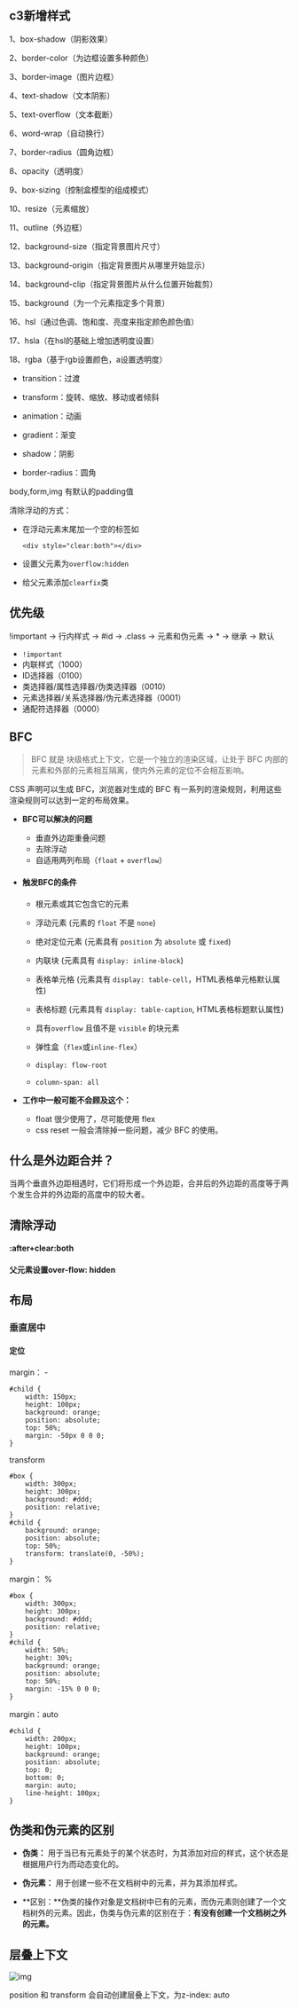 ## c3新增样式

1、box-shadow（阴影效果）

2、border-color（为边框设置多种颜色）

3、border-image（图片边框）

4、text-shadow（文本阴影）

5、text-overflow（文本截断）

6、word-wrap（自动换行）

7、border-radius（圆角边框）

8、opacity（透明度）

9、box-sizing（控制盒模型的组成模式）

10、resize（元素缩放）

11、outline（外边框）

12、background-size（指定背景图片尺寸）

13、background-origin（指定背景图片从哪里开始显示）

14、background-clip（指定背景图片从什么位置开始裁剪）

15、background（为一个元素指定多个背景）

16、hsl（通过色调、饱和度、亮度来指定颜色颜色值）

17、hsla（在hsl的基础上增加透明度设置）

18、rgba（基于rgb设置颜色，a设置透明度）



- transition：过渡

- transform：旋转、缩放、移动或者倾斜

- animation：动画

- gradient：渐变

- shadow：阴影

- border-radius：圆角

  

body,form,img 有默认的padding值



清除浮动的方式：

- 在浮动元素末尾加一个空的标签如

  ```
  <div style="clear:both"></div>
  ```

- 设置父元素为`overflow:hidden`

- 给父元素添加`clearfix`类



## 优先级

!important -> 行内样式 -> #id -> .class -> 元素和伪元素 -> * -> 继承 -> 默认 

- `!important`
- 内联样式（1000）
- ID选择器（0100）
- 类选择器/属性选择器/伪类选择器（0010）
- 元素选择器/关系选择器/伪元素选择器（0001）
- 通配符选择器（0000）



## BFC

> BFC 就是 块级格式上下文，它是一个独立的渲染区域，让处于 BFC 内部的元素和外部的元素相互隔离，使内外元素的定位不会相互影响。
>

CSS 声明可以生成 BFC，浏览器对生成的 BFC 有一系列的渲染规则，利用这些渲染规则可以达到一定的布局效果。



- **BFC可以解决的问题**
  - 垂直外边距重叠问题
  - 去除浮动
  - 自适用两列布局（`float` + `overflow`）



- #### 触发BFC的条件

  - 根元素或其它包含它的元素

  - 浮动元素 (元素的 `float` 不是 `none`)

  - 绝对定位元素 (元素具有 `position` 为 `absolute` 或 `fixed`)

  - 内联块 (元素具有 `display: inline-block`)

  - 表格单元格 (元素具有 `display: table-cell`，HTML表格单元格默认属性)

  - 表格标题 (元素具有 `display: table-caption`, HTML表格标题默认属性)

  - 具有`overflow` 且值不是 `visible` 的块元素

  - 弹性盒（`flex`或`inline-flex`）

  - `display: flow-root`

  - `column-span: all`

    

- **工作中一般可能不会顾及这个：**

  - float 很少使用了，尽可能使用 flex
  - css reset 一般会清除掉一些问题，减少 BFC 的使用。



## 什么是外边距合并？

当两个垂直外边距相遇时，它们将形成一个外边距，合并后的外边距的高度等于两个发生合并的外边距的高度中的较大者。



## 清除浮动

#### :after+clear:both



#### 父元素设置over-flow: hidden





## 布局

### 垂直居中

#### 定位

margin： -

```
#child {
    width: 150px;
    height: 100px;
    background: orange;
    position: absolute;
    top: 50%;
    margin: -50px 0 0 0; 
}
```



transform

```
#box {
    width: 300px;
    height: 300px;
    background: #ddd;
    position: relative;
}
#child {
    background: orange;
    position: absolute;
    top: 50%;
    transform: translate(0, -50%);
}
```



margin： %

```
#box {
    width: 300px;
    height: 300px;
    background: #ddd;
    position: relative;
}
#child {
    width: 50%;
    height: 30%;
    background: orange;
    position: absolute;
    top: 50%;
    margin: -15% 0 0 0;
}
```



margin：auto

```
#child {
    width: 200px;
    height: 100px;
    background: orange;
    position: absolute;
    top: 0;
    bottom: 0;
    margin: auto;
    line-height: 100px;
}
```



## 伪类和伪元素的区别

- **伪类：** 用于当已有元素处于的某个状态时，为其添加对应的样式，这个状态是根据用户行为而动态变化的。

- **伪元素：** 用于创建一些不在文档树中的元素，并为其添加样式。

- **区别：**伪类的操作对象是文档树中已有的元素，而伪元素则创建了一个文档树外的元素。因此，伪类与伪元素的区别在于：**有没有创建一个文档树之外的元素。**



## 层叠上下文

![img](https://user-gold-cdn.xitu.io/2019/8/30/16ce245b90085292?imageslim)

position 和 transform 会自动创建层叠上下文，为z-index: auto